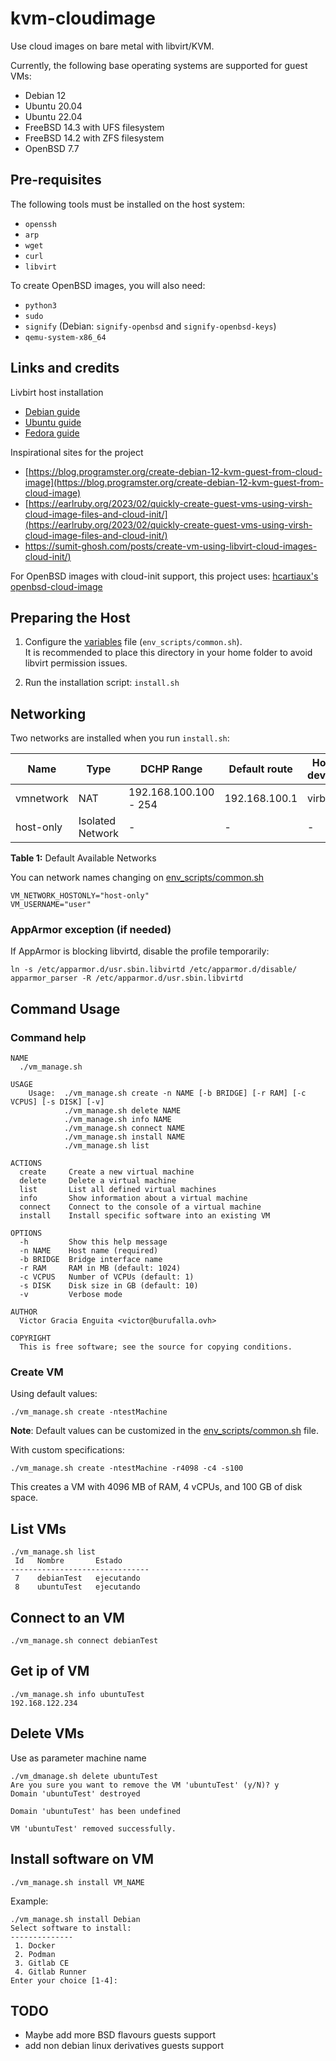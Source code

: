 # kvm-cloudimage

Use cloud images on bare metal with libvirt/KVM.

Currently, the following base operating systems are supported for guest VMs:
- Debian 12
- Ubuntu 20.04
- Ubuntu 22.04
- FreeBSD 14.3 with UFS filesystem
- FreeBSD 14.2 with ZFS filesystem
- OpenBSD 7.7

## Pre-requisites

The following tools must be installed on the host system:
* `openssh`
* `arp`
* `wget`
* `curl`
* `libvirt` 

To create OpenBSD images, you will also need:

* `python3`
* `sudo`
* `signify` (Debian: `signify-openbsd` and `signify-openbsd-keys`)
* `qemu-system-x86_64`

## Links and credits
Livbirt host installation
- [Debian guide](https://wiki.debian.org/KVM)
- [Ubuntu guide](https://documentation.ubuntu.com/server/how-to/virtualisation/libvirt/)
- [Fedora guide](https://docs.fedoraproject.org/en-US/quick-docs/virtualization-getting-started/)

Inspirational sites for the project 
- [https://blog.programster.org/create-debian-12-kvm-guest-from-cloud-image](https://blog.programster.org/create-debian-12-kvm-guest-from-cloud-image)
- [https://earlruby.org/2023/02/quickly-create-guest-vms-using-virsh-cloud-image-files-and-cloud-init/](https://earlruby.org/2023/02/quickly-create-guest-vms-using-virsh-cloud-image-files-and-cloud-init/)
- [https://sumit-ghosh.com/posts/create-vm-using-libvirt-cloud-images-cloud-init/)](https://sumit-ghosh.com/posts/create-vm-using-libvirt-cloud-images-cloud-init/)

For OpenBSD images with cloud-init support, this project uses: [hcartiaux's openbsd-cloud-image](https://github.com/hcartiaux/openbsd-cloud-image.git)

## Preparing the Host

1. Configure the [variables](env_scripts/common.sh) file (`env_scripts/common.sh`).  
   It is recommended to place this directory in your home folder to avoid libvirt permission issues.

2. Run the installation script: `install.sh`

## Networking

Two networks are installed when you run `install.sh`:

| Name  | Type     |DCHP Range   |Default route   |Host device   |  
| ----- | -------- |-------------|----------------|--------------|
| vmnetwork | NAT  |192.168.100.100 - 254| 192.168.100.1| virb1|
| host-only | Isolated Network  |-|-| -|

**Table 1:** Default Available Networks

You can network names changing on [env_scripts/common.sh](env_scripts/common.sh)  
```
VM_NETWORK_HOSTONLY="host-only"
VM_USERNAME="user"
```

### AppArmor exception (if needed) 

If AppArmor is blocking libvirtd, disable the profile temporarily: 

```shell
ln -s /etc/apparmor.d/usr.sbin.libvirtd /etc/apparmor.d/disable/
apparmor_parser -R /etc/apparmor.d/usr.sbin.libvirtd
```


<!-- ### Create bridge network

```shell
sudo virsh --connect qemu:///session net-define /dev/stdin << EOF
<network>
  <name>bridged-network</name>
  <forward mode='bridge'/>
  <bridge name='brbackend' />
</network>
EOF
``` -->
## Command Usage
### Command help
```shell
NAME
  ./vm_manage.sh

USAGE
    Usage:  ./vm_manage.sh create -n NAME [-b BRIDGE] [-r RAM] [-c VCPUS] [-s DISK] [-v]
            ./vm_manage.sh delete NAME
            ./vm_manage.sh info NAME
            ./vm_manage.sh connect NAME
            ./vm_manage.sh install NAME
            ./vm_manage.sh list

ACTIONS
  create     Create a new virtual machine
  delete     Delete a virtual machine
  list       List all defined virtual machines
  info       Show information about a virtual machine
  connect    Connect to the console of a virtual machine
  install    Install specific software into an existing VM

OPTIONS
  -h         Show this help message
  -n NAME    Host name (required)
  -b BRIDGE  Bridge interface name
  -r RAM     RAM in MB (default: 1024)
  -c VCPUS   Number of VCPUs (default: 1)
  -s DISK    Disk size in GB (default: 10)
  -v         Verbose mode
  
AUTHOR
  Victor Gracia Enguita <victor@burufalla.ovh>

COPYRIGHT
  This is free software; see the source for copying conditions.
```

### Create VM
Using default values:
```shell
./vm_manage.sh create -ntestMachine
```
__Note__: Default values can be customized in the [env_scripts/common.sh](env_scripts/common.sh) file.


With custom specifications: 
```shell
./vm_manage.sh create -ntestMachine -r4098 -c4 -s100
```
This creates a VM with 4096 MB of RAM, 4 vCPUs, and 100 GB of disk space. 

## List VMs
```shell
./vm_manage.sh list
 Id   Nombre       Estado
-------------------------------
 7    debianTest   ejecutando
 8    ubuntuTest   ejecutando
```
## Connect to an VM
```shell
./vm_manage.sh connect debianTest
```

## Get ip of VM

```shell
./vm_manage.sh info ubuntuTest
192.168.122.234
```

## Delete VMs

Use as parameter machine name
```shell
./vm_dmanage.sh delete ubuntuTest
Are you sure you want to remove the VM 'ubuntuTest' (y/N)? y
Domain 'ubuntuTest' destroyed

Domain 'ubuntuTest' has been undefined

VM 'ubuntuTest' removed successfully.
```
## Install software on VM


`./vm_manage.sh install VM_NAME`

Example:

```shell
./vm_manage.sh install Debian
Select software to install:
--------------
 1. Docker
 2. Podman
 3. Gitlab CE
 4. Gitlab Runner
Enter your choice [1-4]: 
```

## TODO

  - Maybe add more BSD flavours guests support
  - add non debian linux derivatives guests support
<!-- ./vm_create.sh: línea 52: mkpasswd: orden no encontrada
./vm_create.sh: línea 259: virt-install: orden no encontrada
./vm_create.sh: línea 261: virsh: orden no encontrada
qemu-img wget curl  arp
sudo apt install --no-install-recommends qemu-system libvirt-clients libvirt-daemon-system whois virtinst net-tools
sudo chmod 750 /home/victor
sudo usermod -a -G libvirt $(whoami)
sudo usermod --append --groups earl libvirt-qemu -->


